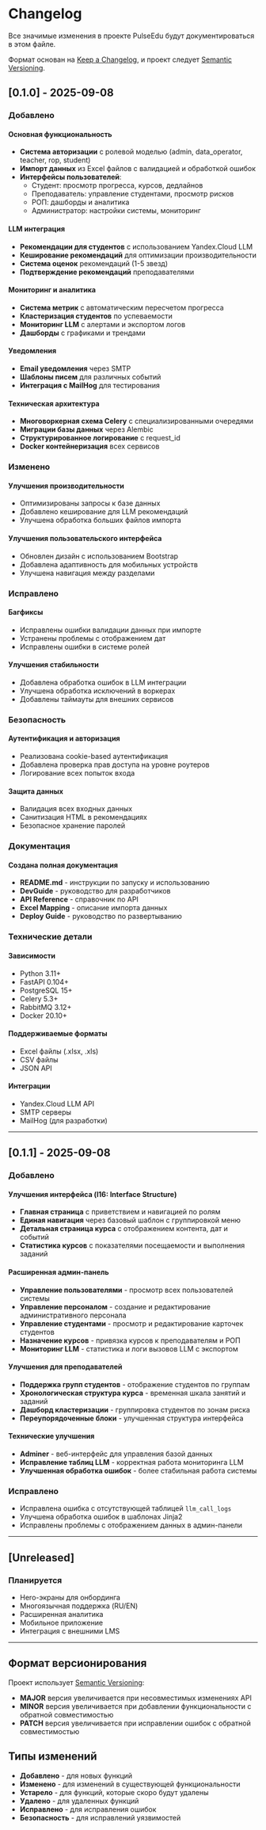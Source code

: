 # Changelog

Все значимые изменения в проекте PulseEdu будут документироваться в этом файле.

Формат основан на [Keep a Changelog](https://keepachangelog.com/ru/1.0.0/),
и проект следует [Semantic Versioning](https://semver.org/lang/ru/).

## [0.1.0] - 2025-09-08

### Добавлено

#### Основная функциональность
- **Система авторизации** с ролевой моделью (admin, data_operator, teacher, rop, student)
- **Импорт данных** из Excel файлов с валидацией и обработкой ошибок
- **Интерфейсы пользователей**:
  - Студент: просмотр прогресса, курсов, дедлайнов
  - Преподаватель: управление студентами, просмотр рисков
  - РОП: дашборды и аналитика
  - Администратор: настройки системы, мониторинг

#### LLM интеграция
- **Рекомендации для студентов** с использованием Yandex.Cloud LLM
- **Кеширование рекомендаций** для оптимизации производительности
- **Система оценок** рекомендаций (1-5 звезд)
- **Подтверждение рекомендаций** преподавателями

#### Мониторинг и аналитика
- **Система метрик** с автоматическим пересчетом прогресса
- **Кластеризация студентов** по успеваемости
- **Мониторинг LLM** с алертами и экспортом логов
- **Дашборды** с графиками и трендами

#### Уведомления
- **Email уведомления** через SMTP
- **Шаблоны писем** для различных событий
- **Интеграция с MailHog** для тестирования

#### Техническая архитектура
- **Многоворкерная схема Celery** с специализированными очередями
- **Миграции базы данных** через Alembic
- **Структурированное логирование** с request_id
- **Docker контейнеризация** всех сервисов

### Изменено

#### Улучшения производительности
- Оптимизированы запросы к базе данных
- Добавлено кеширование для LLM рекомендаций
- Улучшена обработка больших файлов импорта

#### Улучшения пользовательского интерфейса
- Обновлен дизайн с использованием Bootstrap
- Добавлена адаптивность для мобильных устройств
- Улучшена навигация между разделами

### Исправлено

#### Багфиксы
- Исправлены ошибки валидации данных при импорте
- Устранены проблемы с отображением дат
- Исправлены ошибки в системе ролей

#### Улучшения стабильности
- Добавлена обработка ошибок в LLM интеграции
- Улучшена обработка исключений в воркерах
- Добавлены таймауты для внешних сервисов

### Безопасность

#### Аутентификация и авторизация
- Реализована cookie-based аутентификация
- Добавлена проверка прав доступа на уровне роутеров
- Логирование всех попыток входа

#### Защита данных
- Валидация всех входных данных
- Санитизация HTML в рекомендациях
- Безопасное хранение паролей

### Документация

#### Создана полная документация
- **README.md** - инструкции по запуску и использованию
- **DevGuide** - руководство для разработчиков
- **API Reference** - справочник по API
- **Excel Mapping** - описание импорта данных
- **Deploy Guide** - руководство по развертыванию

### Технические детали

#### Зависимости
- Python 3.11+
- FastAPI 0.104+
- PostgreSQL 15+
- Celery 5.3+
- RabbitMQ 3.12+
- Docker 20.10+

#### Поддерживаемые форматы
- Excel файлы (.xlsx, .xls)
- CSV файлы
- JSON API

#### Интеграции
- Yandex.Cloud LLM API
- SMTP серверы
- MailHog (для разработки)

---

## [0.1.1] - 2025-09-08

### Добавлено

#### Улучшения интерфейса (I16: Interface Structure)
- **Главная страница** с приветствием и навигацией по ролям
- **Единая навигация** через базовый шаблон с группировкой меню
- **Детальная страница курса** с отображением контента, дат и событий
- **Статистика курсов** с показателями посещаемости и выполнения заданий

#### Расширенная админ-панель
- **Управление пользователями** - просмотр всех пользователей системы
- **Управление персоналом** - создание и редактирование административного персонала
- **Управление студентами** - просмотр и редактирование карточек студентов
- **Назначение курсов** - привязка курсов к преподавателям и РОП
- **Мониторинг LLM** - статистика и логи вызовов LLM с экспортом

#### Улучшения для преподавателей
- **Поддержка групп студентов** - отображение студентов по группам
- **Хронологическая структура курса** - временная шкала занятий и заданий
- **Дашборд кластеризации** - группировка студентов по зонам риска
- **Переупорядоченные блоки** - улучшенная структура интерфейса

#### Технические улучшения
- **Adminer** - веб-интерфейс для управления базой данных
- **Исправление таблиц LLM** - корректная работа мониторинга LLM
- **Улучшенная обработка ошибок** - более стабильная работа системы

### Исправлено
- Исправлена ошибка с отсутствующей таблицей `llm_call_logs`
- Улучшена обработка ошибок в шаблонах Jinja2
- Исправлены проблемы с отображением данных в админ-панели

---

## [Unreleased]

### Планируется
- Hero-экраны для онбординга
- Многоязычная поддержка (RU/EN)
- Расширенная аналитика
- Мобильное приложение
- Интеграция с внешними LMS

---

## Формат версионирования

Проект использует [Semantic Versioning](https://semver.org/lang/ru/):

- **MAJOR** версия увеличивается при несовместимых изменениях API
- **MINOR** версия увеличивается при добавлении функциональности с обратной совместимостью
- **PATCH** версия увеличивается при исправлении ошибок с обратной совместимостью

## Типы изменений

- **Добавлено** - для новых функций
- **Изменено** - для изменений в существующей функциональности
- **Устарело** - для функций, которые скоро будут удалены
- **Удалено** - для удаленных функций
- **Исправлено** - для исправления ошибок
- **Безопасность** - для исправлений уязвимостей
